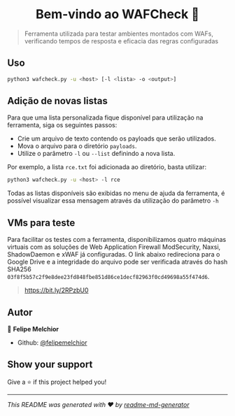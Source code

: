 <h1 align="center">Bem-vindo ao WAFCheck 👋</h1>
<p>
</p>

> Ferramenta utilizada para testar ambientes montados com WAFs, verificando tempos de resposta e eficacia das regras configuradas

## Uso

```sh
python3 wafcheck.py -u <host> [-l <lista> -o <output>]
```

## Adição de novas listas

Para que uma lista personalizada fique disponível para utilização na ferramenta, siga os seguintes passos:

* Crie um arquivo de texto contendo os payloads que serão utilizados.
* Mova o arquivo para o diretório `payloads`.
* Utilize o parâmetro `-l` ou `--list` definindo a nova lista.

Por exemplo, a lista `rce.txt` foi adicionada ao diretório, basta utilizar:

```sh
python3 wafcheck.py -u <host> -l rce
```

Todas as listas disponíveis são exibidas no menu de ajuda da ferramenta, é possível visualizar essa mensagem através da utilização do parâmetro `-h`

## VMs para teste
Para facilitar os testes com a ferramenta, disponibilizamos quatro máquinas virtuais com as soluções de Web Application Firewall ModSecurity, Naxsi, ShadowDaemon e xWAF já configuradas.
O link abaixo redireciona para o Google Drive e a integridade do arquivo pode ser verificada através do hash SHA256 `03f8f5b57c2f9e8dee23fd848fbe851d86ce1decf82963f0cd49698a55f474d6`. 
>https://bit.ly/2RPzbU0

## Autor

👤 **Felipe Melchior**

* Github: [@felipemelchior](https://github.com/felipemelchior)

## Show your support

Give a ⭐ if this project helped you!

***
_This README was generated with ❤ by [readme-md-generator](https://github.com/kefranabg/readme-md-generator)_
